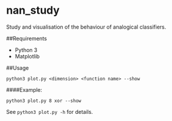 # nan_study
Study and visualisation of the behaviour of analogical classifiers.

##Requirements
  * Python 3
  * Matplotlib

##Usage

    python3 plot.py <dimension> <function name> --show
####Example: 

    python3 plot.py 8 xor --show
See `python3 plot.py -h` for details.
